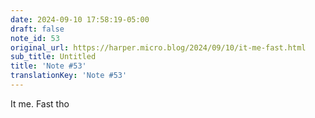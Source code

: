 ```yaml
---
date: 2024-09-10 17:58:19-05:00
draft: false
note_id: 53
original_url: https://harper.micro.blog/2024/09/10/it-me-fast.html
sub_title: Untitled
title: 'Note #53'
translationKey: 'Note #53'
---
```


It me. Fast tho